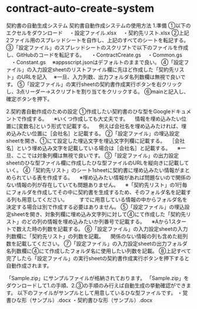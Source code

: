 # contract-auto-create-system
契約書の自動生成システム
契約書自動作成システムの使用方法
1.準備
①以下のエクセルをダウンロード
　・設定ファイル.xlsx
　・契約先リスト.xlsx
②上記2ファイル用のスプレッドシートを自作し、上記のすべてのシートを転記する。
③「設定ファイル」のスプレッドシートのスクリプトで以下のファイルを作成し、GitHubのコードを転記する。
　・ContractCreate.gs
　・Common.gs
　・Constant.gs
　※appsscript.jsonはデフォルトのままで良い。
④「設定ファイル」の入力設定sheetのリストファイル欄に先ほど作成した「契約先リスト」のURLを記入
　※一旦、入力列数、出力フォルダ名列数欄は無視で良いです。
⑤「設定ファイル」の実行sheetの契約書作成実行ボタンを右クリックし、3点リーダー→スクリプトを割り当てをクリックする。
⑥mainと記入し、確定ボタンを押下。

2.契約書自動作成のための設定
①作成したい契約書のひな型をGoogleドキュメントで作成する。
　※いくつ作成しても大丈夫です。
　情報を埋め込みたい位置に[変数名]という形式で記載する。
　例えば会社名を埋め込みたければ、埋め込みたい位置に［会社名］と記載する。
②「設定ファイル」の埋込設定sheetを開き、①にて設定した埋込文字を埋込文字列欄に記載する。
　［会社名］という埋め込み文字を記載している場合は［会社名］と記載する。
　※一旦、ここでは対象列欄は無視で良いです。
③「設定ファイル」の出力設定sheetのひな型ファイル欄に作成したひな型ファイルのURLを縦向きに記載していく。
④「契約先リスト」のシート1sheetに契約書に埋め込みたい情報がまとめられている表を作成する。
　※埋め込みたい情報があれば問題ないので関係のない情報の列が存在していても問題ありません。
　※「契約先リスト」の1行毎にフォルダを作成してその中に契約書を生成するため、そのフォルダ名を記載する列も用意してください。
　　すでに用意している情報の中からフォルダ名を決定する場合は別で作成する必要はありません。
⑤「設定ファイル」の埋込設定sheetを開き、対象列欄に埋め込み文字列に対して④にて作成した「契約先リスト」のどの列の情報を埋め込みたいか列番号で記載する。
　※Aから1スタートで数えた時の列数を記載する。
⑥「設定ファイル」の入力設定sheetの入力列数欄に「契約先リスト」の列数を記載。
　関係のない情報の列も含めた総列数を記載してください。
⑦「設定ファイル」の入力設定sheetの出力フォルダ名列数欄に④にて作成したフォルダ名に使用したい列数を記載。
⑧上記すべて完了したら「設定ファイル」の実行sheetの契約書作成実行ボタンを押下すると自動作成されます。

「Sample.zip」にサンプルファイルが格納されております。
「Sample.zip」をダウンロードして1.の手順、2.③の手順のみ行えば自動生成の挙動確認ができます。
以下のファイルがサンプルとして用意しているひな型ファイルです。
・覚書ひな形（サンプル）.docx
・契約書ひな形（サンプル）.docx
